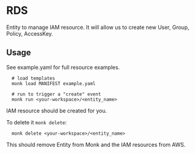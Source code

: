 # RDS

Entity to manage IAM resource.
It will allow us to create new User, Group, Policy, AccessKey.

## Usage

See example.yaml for full resource examples.

      # load templates
      monk load MANIFEST example.yaml

      # run to trigger a "create" event
      monk run <your-workspace>/<entity_name>

IAM resource should be created for you.

To delete it `monk delete`:

      monk delete <your-workspace>/<entity_name>

This should remove Entity from Monk and the IAM resources from AWS.
